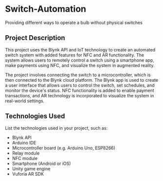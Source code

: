 # Switch-Automation

Providing different ways to operate a bulb without physical switches

## Project Description

This project uses the Blynk API and IoT technology to create an automated switch system with added features for NFC and AR functionality. The system allows users to remotely control a switch using a smartphone app, make payments using NFC, and visualize the system in augmented reality.

The project involves connecting the switch to a microcontroller, which is then connected to the Blynk cloud platform. The Blynk app is used to create a user interface that allows users to control the switch, set schedules, and monitor the device's status. NFC functionality is added to enable payment transactions, and AR technology is incorporated to visualize the system in real-world settings.

## Technologies Used

List the technologies used in your project, such as:

- Blynk API
- Arduino IDE
- Microcontroller board (e.g. Arduino Uno, ESP8266)
- Relay module
- NFC module
- Smartphone (Android or iOS)
- Unity game engine
- Vuforia AR SDK
